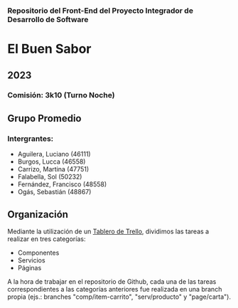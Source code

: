 ### Repositorio del Front-End del Proyecto Integrador de Desarrollo de Software
# El Buen Sabor
## 2023
### Comisión: 3k10 (Turno Noche)

## Grupo Promedio
### Intergrantes:
* Aguilera, Luciano (46111)
* Burgos, Lucca (46558)
* Carrizo, Martina (47751)
* Falabella, Sol (50232)
* Fernández, Francisco (48558)
* Ogás, Sebastián (48867)

## Organización
Mediante la utilización de un [Tablero de Trello](https://trello.com/b/Sjzzg6mK/el-buen-sabor-front), dividimos las tareas a realizar en tres categorías:
* Componentes
* Servicios
* Páginas

A la hora de trabajar en el repositorio de Github, cada una de las tareas correspondientes a las categorías anteriores fue realizada en una branch propia (ejs.: branches "comp/item-carrito", "serv/producto" y "page/carta").

